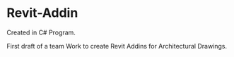 # Revit-Addin

Created in C# Program.

First draft of a team Work to create Revit Addins for Architectural Drawings.
